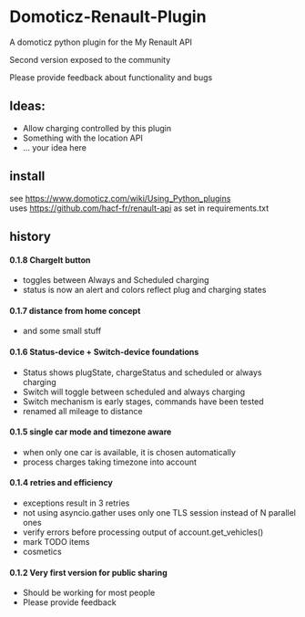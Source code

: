 # Domoticz-Renault-Plugin

A domoticz python plugin for the My Renault API

Second version exposed to the community

Please provide feedback about functionality and bugs

## Ideas:

- Allow charging controlled by this plugin
- Something with the location API
- ... your idea here

## install
see https://www.domoticz.com/wiki/Using_Python_plugins  
uses https://github.com/hacf-fr/renault-api as set in requirements.txt 

## history

#### 0.1.8 ChargeIt button
- toggles between Always and Scheduled charging
- status is now an alert and colors reflect plug and charging states

#### 0.1.7 distance from home concept
- and some small stuff

#### 0.1.6 Status-device + Switch-device foundations
- Status shows plugState, chargeStatus and scheduled or always charging
- Switch will toggle between scheduled and always charging
- Switch mechanism is early stages, commands have been tested
- renamed all mileage to distance

#### 0.1.5 single car mode and timezone aware
- when only one car is available, it is chosen automatically
- process charges taking timezone into account

#### 0.1.4 retries and efficiency
- exceptions result in 3 retries
- not using asyncio.gather uses only one TLS session instead of N parallel ones
- verify errors before processing output of account.get_vehicles()
- mark TODO items
- cosmetics

#### 0.1.2 Very first version for public sharing
- Should be working for most people
- Please provide feedback
